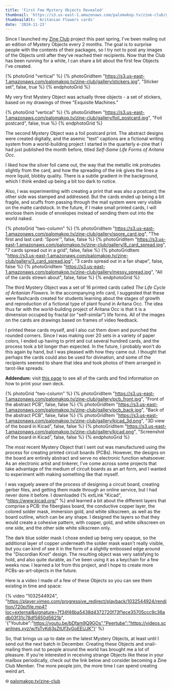 ```yaml
---
title: 'First Few Mystery Objects Revealed'
thumbnail: 'https://s3.us-east-1.amazonaws.com/palomakop.tv/zine-club/gallery/messy_spore.jpg'
thumbnailAlt: 'Aritanian Flowers cards'
date: '2024-11-23'
---
```


Since I launched my <a href="/zine-club">Zine Club</a> project this past spring, I've been mailing out an edition of Mystery Objects every 2 months. The goal is to surprise people with the contents of their packages, so I try not to post any images of the Objects until after they've reached their recipients. Now that the Club has been running for a while, I can share a bit about the first few Objects I've created.

{% photoGrid "vertical" %}
{% photoGridItem "https://s3.us-east-1.amazonaws.com/palomakop.tv/zine-club/gallery/stickers.jpg", "Sticker set", false, true %}
{% endphotoGrid %}

My very first Mystery Object was actually three objects - a set of stickers, based on my drawings of three "Exquisite Machines."

{% photoGrid "vertical" %}
{% photoGridItem "https://s3.us-east-1.amazonaws.com/palomakop.tv/zine-club/gallery/foil_postcard.jpg", "Foil postcard", false, true %}
{% endphotoGrid %}

The second Mystery Object was a foil postcard print. The abstract designs were created digitally, and the asemic "text" captions are a fictional writing system from a world-building project I started in the quarterly e-zine that I had just published the month before, titled _Self-Same Life Forms of Aritana Occ_.

I liked how the silver foil came out, the way that the metallic ink protrudes slightly from the card, and how the spreading of the ink gives the lines a more liquid, blobby quality. There is a subtle gradient in the background, which I think ended up being a bit too dark to notice.

Also, I was experimenting with creating a print that was also a postcard; the other side was stamped and addressed. But the cards ended up being a bit fragile, and scuffs from passing through the mail system were very visible on the matte cardstock. In the future, if I make small printed cards, I will enclose them inside of envelopes instead of sending them out into the world naked.

{% photoGrid "two-column" %}
{% photoGridItem "https://s3.us-east-1.amazonaws.com/palomakop.tv/zine-club/gallery/spore_card.jpg", "The first and last card: 'Spore'", false, false %}
{% photoGridItem "https://s3.us-east-1.amazonaws.com/palomakop.tv/zine-club/gallery/8_card_spread.jpg", "7 cards spread out in a grid", false, false %}
{% photoGridItem "https://s3.us-east-1.amazonaws.com/palomakop.tv/zine-club/gallery/3_card_spread.jpg", "3 cards spread out in a fan shape", false, false %}
{% photoGridItem "https://s3.us-east-1.amazonaws.com/palomakop.tv/zine-club/gallery/messy_spread.jpg", "All of the cards strewn about", false, false %}
{% endphotoGrid %}

The third Mystery Object was a set of 16 printed cards called _The Life Cycle of Aritanian Flowers_. In the accompanying info card, I suggested that these were flashcards created for students learning about the stages of growth and reproduction of a fictional type of plant found in Aritana Occ. The idea thus far with the world-building project of Aritana Occ is that it is a dimension occuped by fractal (or "self-similar") life forms. All of the images on the cards are drawings based on frames of video feedback.

I printed these cards myself, and I also cut them down and punched the rounded corners. Since I was making over 20 sets in a variety of paper colors, I ended up having to print and cut several hundred cards, and the process took a bit longer than expected. In the future, I probably won't do this again by hand, but I was pleased with how they came out. I thought that perhaps the cards could also be used for divination, and some of the recipients seemed to share that idea and took photos of them arranged in tarot-like spreads.

**Addendum:** visit <a href="/work/life-cycle-of-aritanian-flowers">this page</a> to see all of the cards and find information on how to print your own deck.

{% photoGrid "two-column" %}
{% photoGridItem "https://s3.us-east-1.amazonaws.com/palomakop.tv/zine-club/gallery/pcb_front.jpg", "Front of the abstract PCB", false, false %}
{% photoGridItem "https://s3.us-east-1.amazonaws.com/palomakop.tv/zine-club/gallery/pcb_back.jpg", "Back of the abstract PCB", false, false %}
{% photoGridItem "https://s3.us-east-1.amazonaws.com/palomakop.tv/zine-club/gallery/kicad_3d.png", "3D view of the board in Kicad", false, false %}
{% photoGridItem "https://s3.us-east-1.amazonaws.com/palomakop.tv/zine-club/gallery/kicad.png", "Screenshot of the board in Kicad", false, false %}
{% endphotoGrid %}

The most recent Mystery Object that I sent out was manufactured using the process for creating printed circuit boards (PCBs). However, the designs on the board are entirely abstract and serve no electronic function whatsoever. As an electronic artist and tinkerer, I've come across some projects that take advantage of the medium of circuit boards as an art form, and I wanted to experiment with making something like that myself.

I was vaguely aware of the process of designing a circuit board, creating gerber files, and getting them made through an online service, but I had never done it before. I downloaded {% extLink "Kicad", "https://www.kicad.org/" %} and learned a bit about the different layers that comprise a PCB: the fiberglass board, the conductive copper layer, the colored solder mask, immersion gold, and white silkscreen, as well as the board outline, which can be any shape. I designed the layers so that they would create a cohesive pattern, with copper, gold, and white silkscreen on one side, and the other side white silkscreen only.

The dark blue solder mask I chose ended up being very opaque, so the additional layer of copper underneath the solder mask wasn't really visible, but you can kind of see it in the form of a slightly embossed edge around the "Discordian Knot" design. The resulting object was very satisfying to hold, and also quite durable, as I've been using it as a keychain for a few weeks now. I learned a lot from this project, and I hope to create more PCBs-as-art-objects in the future.

Here is a video I made of a few of these Objects so you can see them existing in time and space:

{% video "1032544924", "https://player.vimeo.com/progressive_redirect/playback/1032544924/rendition/720p/file.mp4?loc=external&signature=7f34f46ba5438d4372720f73f1ece35705ccc9c36adb03f31c78df5850d5621b", '{"Youtube":"https://youtu.be/bDfam9Q9GOs","Peertube":"https://videos.scanlines.xyz/w/fsTvKdj3sZtUf3vGoEEUJK"}' %}

So, that brings us up to date on the latest Mystery Objects, at least until I send out the next batch in December. Creating these Objects and snail-mailing them out to people around the world has brought me a lot of pleasure. If you're interested in receiving strange Objects like these in your mailbox periodically, check out the link below and consider becoming a Zine Club Member. The more people join, the more time I can spend creating weird art.

🌐 <a href="/zine-club">palomakop.tv/zine-club</a>

